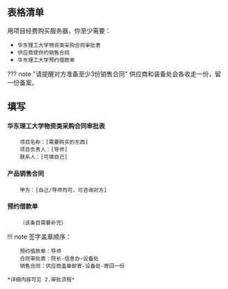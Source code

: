 ## 表格清单
用项目经费购买服务器，你至少需要：

* `华东理工大学物资类采购合同审批表`
* `供应商提供的销售合同`
* `华东理工大学预约借款单`

??? note "请提醒对方准备至少3份销售合同"
    供应商和装备处会各收走一份，留一份备案。

## 填写

#### 华东理工大学物资类采购合同审批表
        项目名称：[需要购买的东西]
        项目负责人：[导师]
        联系人：[可填自己]

#### 产品销售合同
        甲方：[自己/导师均可，可咨询对方]

#### 预约借款单
        （该条目需要补充）
    
!!! note
    签字盖章顺序：
        
        预约借款单：导师
        合同审批表：院长-信息办-设备处
        销售合同：供应商盖章邮寄-设备处-寄回一份
   
    *详细内容可见 2.审批流程*
